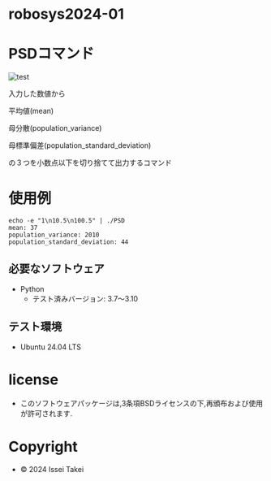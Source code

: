 # robosys2024-01

# PSDコマンド
![test](https://github.com/Mark-168/robosys2024-01/actions/workflows/test.yml/badge.svg)

入力した数値から

平均値(mean)

母分散(population_variance)

母標準偏差(population_standard_deviation) 

の３つを小数点以下を切り捨てて出力するコマンド

# 使用例
```
echo -e "1\n10.5\n100.5" | ./PSD
mean: 37
population_variance: 2010
population_standard_deviation: 44
```

## 必要なソフトウェア
- Python
  - テスト済みバージョン: 3.7〜3.10

## テスト環境
- Ubuntu 24.04 LTS

# license
- このソフトウェアパッケージは,3条項BSDライセンスの下,再頒布および使用が許可されます.
# Copyright
- © 2024 Issei Takei
